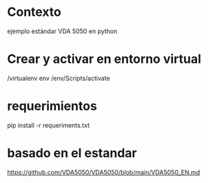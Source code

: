 # Contexto
ejemplo estándar VDA 5050 en python

# Crear y activar en entorno virtual
/virtualenv env         /env/Scripts/activate

# requerimientos
pip install -r requeriments.txt

# basado en el estandar
https://github.com/VDA5050/VDA5050/blob/main/VDA5050_EN.md

